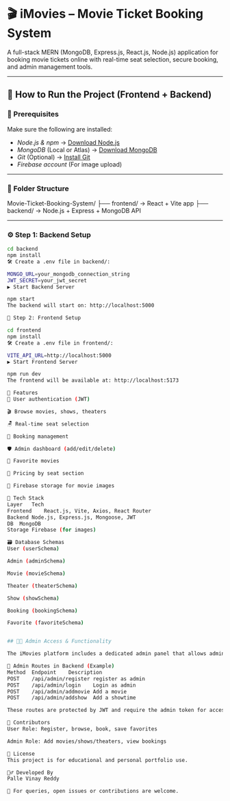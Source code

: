 # 🎬 iMovies – Movie Ticket Booking System

A full-stack MERN (MongoDB, Express.js, React.js, Node.js) application for booking movie tickets online with real-time seat selection, secure booking, and admin management tools.

---

## 🚀 How to Run the Project (Frontend + Backend)

### 🔧 Prerequisites

Make sure the following are installed:

- *Node.js & npm* → [Download Node.js](https://nodejs.org/)
- *MongoDB* (Local or Atlas) → [Download MongoDB](https://www.mongodb.com/try/download/community)
- *Git* (Optional) → [Install Git](https://git-scm.com/)
- *Firebase account* (For image upload)

---

### 📁 Folder Structure

Movie-Ticket-Booking-System/
├── frontend/ → React + Vite app
├── backend/ → Node.js + Express + MongoDB API


---

### ⚙ Step 1: Backend Setup

```bash
cd backend
npm install
🛠 Create a .env file in backend/:

MONGO_URL=your_mongodb_connection_string
JWT_SECRET=your_jwt_secret
▶ Start Backend Server

npm start
The backend will start on: http://localhost:5000

🎨 Step 2: Frontend Setup

cd frontend
npm install
🛠 Create a .env file in frontend/:

VITE_API_URL=http://localhost:5000
▶ Start Frontend Server

npm run dev
The frontend will be available at: http://localhost:5173

📌 Features
🔐 User authentication (JWT)

🎬 Browse movies, shows, theaters

🪑 Real-time seat selection

🧾 Booking management

🛡 Admin dashboard (add/edit/delete)

🔁 Favorite movies

🧮 Pricing by seat section

💾 Firebase storage for movie images

🧱 Tech Stack
Layer	Tech
Frontend	React.js, Vite, Axios, React Router
Backend	Node.js, Express.js, Mongoose, JWT
DB	MongoDB
Storage	Firebase (for images)

🗃 Database Schemas
User (userSchema)

Admin (adminSchema)

Movie (movieSchema)

Theater (theaterSchema)

Show (showSchema)

Booking (bookingSchema)

Favorite (favoriteSchema)


## 👨‍💼 Admin Access & Functionality

The iMovies platform includes a dedicated admin panel that allows administrators to manage movies, theaters, and showtimes.

🔐 Admin Routes in Backend (Example)
Method	Endpoint	Description
POST	/api/admin/register	register as admin
POST	/api/admin/login	Login as admin
POST	/api/admin/addmovie	Add a movie
POST	/api/admin/addshow	Add a showtime

These routes are protected by JWT and require the admin token for access.

👥 Contributors
User Role: Register, browse, book, save favorites

Admin Role: Add movies/shows/theaters, view bookings

📄 License
This project is for educational and personal portfolio use.

🙋‍♂ Developed By
Palle Vinay Reddy

📧 For queries, open issues or contributions are welcome.
